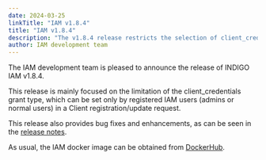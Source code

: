 ```yaml
---
date: 2024-03-25
linkTitle: "IAM v1.8.4"
title: "IAM v1.8.4"
description: "The v1.8.4 release restricts the selection of client_credentials grant type for an OAuth Client"
author: IAM development team
---
```


The IAM development team is pleased to announce the release of INDIGO IAM v1.8.4.

This release is mainly focused on the limitation of the client_credentials grant type, which can be set only by registered IAM users (admins or normal users) in a Client registration/update request.

This release also provides bug fixes and enhancements, as can be seen in the [release notes][release-notes].

As usual, the IAM docker image can be obtained from [DockerHub][iam-login-service-docker].

[release-notes]: https://github.com/indigo-iam/iam/releases/tag/v1.8.4
[iam-login-service-docker]: https://hub.docker.com/r/indigoiam/iam-login-service/tags